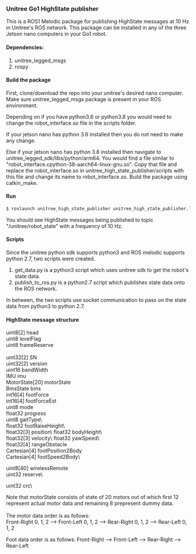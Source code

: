### Unitree Go1 HighState publisher

This is a ROS1 Melodic package for publishing HighState messages at 10 Hz in Unitree's ROS network. 
This package can be installed in any of the three Jetson nano computers in your Go1 robot.

#### Dependencies:

1. unitree_legged_msgs
2. rospy

#### Build the package

First, clone/download the repo into your unitree's desired nano computer. Make sure unitree_legged_msgs package is present in your ROS environment.

Depending on if you have python3.6 or python3.8 you would need to change the robot_interface.so file in the scripts folder.

If your jetson nano has python 3.6 installed then you do not need to make any change.

Else if your jetson nano has python 3.8 installed then navigate to unitree_legged_sdk/libs/python/arm64. You would find a file similar to "robot_interface.cpython-38-aarch64-linux-gnu.so".
Copy that file and replace the robot_interface.so in unitree_high_state_publisher/scripts with this file and change its name to robot_interface.so.
Build the package using catkin_make.

#### Run

```bash
$ roslaunch unitree_high_state_publisher unitree_high_state_publisher.launch
```

You should see HighState messages being published to topic "/unitree/robot_state" with a frequency of 10 Hz.

#### Scripts

Since the unitree python sdk supports python3 and ROS melodic supports python 2.7, two scripts were created.

1. get_data.py is a python3 script which uses unitree sdk to get the robot's state data.
2. publish_to_ros.py is a python2.7 script which publishes state data onto the ROS network.

In between, the two scripts use socket communication to pass on the state data from python3 to python 2.7.

#### HighState message structure

uint8[2] head\
uint8 levelFlag\
uint8 frameReserve\
\
uint32[2] SN\
uint32[2] version\
uint16 bandWidth\
IMU imu\
MotorState[20] motorState\
BmsState bms\
int16[4] footForce\
int16[4] footForceEst\
uint8 mode\
float32 progress\
uint8 gaitType\  
float32 footRaiseHeight\		  
float32[3] position\ 
float32 bodyHeight\		  
float32[3] velocity\ 
float32 yawSpeed\			   
float32[4] rangeObstacle\
Cartesian[4] footPosition2Body\
Cartesian[4] footSpeed2Body\

uint8[40] wirelessRemote\
uint32 reserve\

uint32 crc\

Note that motorState consists of state of 20 motors out of which first 12 represent actual motor data and remaining 8 prepresent dummy data. \
\
The motor data order is as follows:\
Front-Right 0, 1, 2 --> Front-Left 0, 1, 2 -->  Rear-Right 0, 1, 2 --> Rear-Left 0, 1, 2 


Foot data order is as follows:
Front-Right --> Front-Left -->  Rear-Right --> Rear-Left
